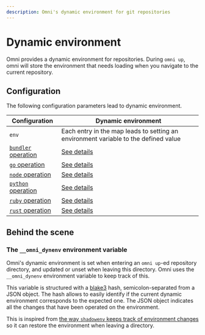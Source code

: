 ```yaml
---
description: Omni's dynamic environment for git repositories
---
```


# Dynamic environment

Omni provides a dynamic environment for repositories. During `omni up`, omni will store the environment that needs loading when you navigate to the current repository.

## Configuration

The following configuration parameters lead to dynamic environment.

| Configuration | Dynamic environment |
|---------------|---------------------|
| `env` | Each entry in the map leads to setting an environment variable to the defined value |
| [`bundler` operation](/reference/configuration/parameters/up/bundler) | [See details](/reference/configuration/parameters/up/bundler#dynamic-environment) |
| [`go` operation](/reference/configuration/parameters/up/go) | [See details](/reference/configuration/parameters/up/go#dynamic-environment) |
| [`node` operation](/reference/configuration/parameters/up/node) | [See details](/reference/configuration/parameters/up/node#dynamic-environment) |
| [`python` operation](/reference/configuration/parameters/up/python) | [See details](/reference/configuration/parameters/up/python#dynamic-environment) |
| [`ruby` operation](/reference/configuration/parameters/up/ruby) | [See details](/reference/configuration/parameters/up/ruby#dynamic-environment) |
| [`rust` operation](/reference/configuration/parameters/up/rust) | [See details](/reference/configuration/parameters/up/rust#dynamic-environment) |

## Behind the scene

### The `__omni_dynenv` environment variable

Omni's dynamic environment is set when entering an `omni up`-ed repository directory, and updated or unset when leaving this directory. Omni uses the `__omni_dynenv` environment variable to keep track of this.

This variable is structured with a [blake3](https://github.com/BLAKE3-team/BLAKE3) hash, semicolon-separated from a JSON object. The hash allows to easily identify if the current dynamic environment corresponds to the expected one. The JSON object indicates all the changes that have been operated on the environment.

This is inspired from [the way `shadowenv` keeps track of environment changes](https://shopify.github.io/shadowenv/integration/) so it can restore the environment when leaving a directory.
